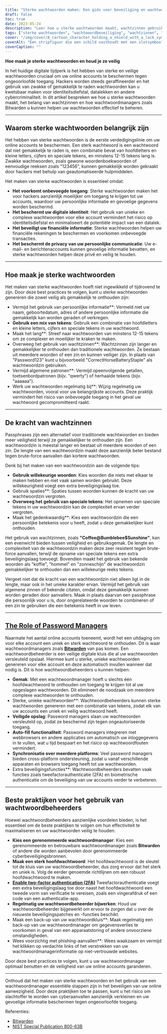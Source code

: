 ```yaml
---
title: "Sterke wachtwoorden maken: Een gids voor beveiliging en wachtwoordbeheer"
draft: false
toc: true
date: 2023-05-24
description: "Leer hoe u sterke wachtwoorden maakt, wachtzinnen gebruikt en ze veilig beheert met wachtwoordmanagers zoals Bitwarden."
tags: ["sterke wachtwoorden", "wachtwoordbeveiliging", "wachtzinnen", "wachtwoordbeheerders", "Bitwarden", "online beveiliging", "cyberbeveiliging", "wachtwoordsterkte", "gegevensbescherming", "digitale veiligheid", "beste praktijken voor wachtwoorden", "wachtwoord tips", "veilige wachtwoorden", "hulpmiddelen voor wachtwoordbeheer", "online privacy", "het beschermen van rekeningen", "gegevensbeveiliging", "complexiteit van het wachtwoord", "wachtwoord generator", "twee-factor authenticatie", "creëren van sterke wachtwoorden", "gids voor wachtwoordbeheer", "veiligheidstips voor wachtwoorden", "sterk wachtwoord aanmaken", "wachtwoordbeveiliging", "veilig wachtwoordbeheer", "Voordelen van wachtwoordbeheer", "wachtwoordbeveiliging", "aanbevelingen voor wachtwoordbeheer", "beste praktijken voor wachtwoordbeheer", "wachtwoord manager veiligheid", "wachtwoord manager functies"]
cover: "/img/cover/A_cartoon_character_holding_a_shield_with_a_lock_symbol.png"
coverAlt: "Een stripfiguur die een schild vasthoudt met een slotsymbool, dat de veiligheid en bescherming van een wachtwoord voorstelt."
coverCaption: ""
---
```


**Hoe maak je sterke wachtwoorden en houd je ze veilig**

In het huidige digitale tijdperk is het hebben van sterke en veilige wachtwoorden cruciaal om uw online accounts te beschermen tegen ongeoorloofde toegang. Hackers worden steeds geraffineerder en het gebruik van zwakke of gemakkelijk te raden wachtwoorden kan u kwetsbaar maken voor identiteitsdiefstal, datalekken en andere cybercriminaliteit. In dit artikel bespreken we hoe u sterke wachtwoorden maakt, het belang van wachtzinnen en hoe wachtwoordmanagers zoals Bitwarden u kunnen helpen uw wachtwoorden effectief te beheren.

______

## Waarom sterke wachtwoorden belangrijk zijn

Het hebben van sterke wachtwoorden is de eerste verdedigingslinie om uw online accounts te beschermen. Een sterk wachtwoord is een wachtwoord dat niet gemakkelijk te raden is, een combinatie bevat van hoofdletters en kleine letters, cijfers en speciale tekens, en minstens 12-15 tekens lang is. Zwakke wachtwoorden, zoals gewone woordenboekwoorden of eenvoudige reeksen zoals "123456", kunnen gemakkelijk worden gekraakt door hackers met behulp van geautomatiseerde hulpmiddelen.

Het maken van sterke wachtwoorden is essentieel omdat:

- **Het voorkomt onbevoegde toegang**: Sterke wachtwoorden maken het voor hackers aanzienlijk moeilijker om toegang te krijgen tot uw accounts, waardoor uw persoonlijke informatie en gevoelige gegevens worden beschermd.
- **Het beschermt uw digitale identiteit**: Het gebruik van unieke en complexe wachtwoorden voor elke account vermindert het risico op identiteitsdiefstal en minimaliseert de potentiële impact van een datalek.
- **Het beveiligt uw financiële informatie**: Sterke wachtwoorden helpen uw financiële rekeningen te beschermen en voorkomen onbevoegde transacties.
- **Het beschermt de privacy van uw persoonlijke communicatie**: Uw e-mail- en berichtenaccounts kunnen gevoelige informatie bevatten, en sterke wachtwoorden helpen deze privé en veilig te houden.

______

## Hoe maak je sterke wachtwoorden

Het maken van sterke wachtwoorden hoeft niet ingewikkeld of tijdrovend te zijn. Door deze best practices te volgen, kunt u sterke wachtwoorden genereren die zowel veilig als gemakkelijk te onthouden zijn:

- Vermijd het gebruik van persoonlijke informatie**: Vermeld niet uw naam, geboortedatum, adres of andere persoonlijke informatie die gemakkelijk kan worden geraden of verkregen.
- **Gebruik een mix van tekens**: Gebruik een combinatie van hoofdletters en kleine letters, cijfers en speciale tekens in uw wachtwoord.
- Maak het lang**: Streef naar wachtwoorden van minstens 12-15 tekens om ze complexer en moeilijker te kraken te maken.
- Overweeg het gebruik van wachtzinnen**: Wachtzinnen zijn langer en gemakkelijker te onthouden dan traditionele wachtwoorden. Ze bestaan uit meerdere woorden of een zin en kunnen veiliger zijn. In plaats van "Password123" kunt u bijvoorbeeld "CorrectHorseBatteryStaple" als wachtwoordzin gebruiken.
- Vermijd algemene patronen**: Vermijd opeenvolgende getallen, toetsenbordpatronen (bijv. "qwerty") of herhaalde tekens (bijv. "aaaaaa").
- Werk uw wachtwoorden regelmatig bij**: Wijzig regelmatig uw wachtwoorden, vooral voor uw belangrijkste accounts. Deze praktijk vermindert het risico van onbevoegde toegang in het geval uw wachtwoord gecompromitteerd raakt.

______

## De kracht van wachtzinnen

Passphrases zijn een alternatief voor traditionele wachtwoorden en bieden meer veiligheid terwijl ze gemakkelijker te onthouden zijn. Een wachtwoordzin is meestal langer en bestaat uit meerdere woorden of een zin. De lengte van een wachtwoordzin maakt deze aanzienlijk beter bestand tegen brute-force aanvallen dan kortere wachtwoorden.

Denk bij het maken van een wachtwoordzin aan de volgende tips:

- **Gebruik willekeurige woorden**: Kies woorden die niets met elkaar te maken hebben en niet vaak samen worden gebruikt. Deze willekeurigheid voegt een extra beveiligingslaag toe.
- Gebruik spaties**: Spaties tussen woorden kunnen de kracht van uw wachtwoordzin vergroten.
- **Overweeg het gebruik van speciale tekens**: Het opnemen van speciale tekens in uw wachtwoordzin kan de complexiteit ervan verder vergroten.
- Maak het gedenkwaardig**: Kies een wachtwoordzin die een persoonlijke betekenis voor u heeft, zodat u deze gemakkelijker kunt onthouden.

Het gebruik van wachtzinnen, zoals **"Coffee@Bumblebee$Sunshine"**, kan een evenwicht bieden tussen veiligheid en gebruiksgemak. De lengte en complexiteit van de wachtwoordzin maken deze zeer resistent tegen brute-force aanvallen, terwijl de opname van speciale tekens een extra beveiligingslaag toevoegt. Bovendien maakt het gebruik van bekende woorden als "koffie", "hommel" en "zonneschijn" de wachtwoordzin gemakkelijker te onthouden dan een willekeurige reeks tekens.

Vergeet niet dat de kracht van een wachtwoordzin niet alleen ligt in de lengte, maar ook in het unieke karakter ervan. Vermijd het gebruik van algemene zinnen of bekende citaten, omdat deze gemakkelijk kunnen worden geraden door aanvallers. Maak in plaats daarvan een passphrase die persoonlijk voor u is, door ongerelateerde woorden te combineren of een zin te gebruiken die een betekenis heeft in uw leven.

______

## [The Role of Password Managers](https://simeononsecurity.com/articles/bitwarden-and-keepassxc-vs-the-rest/)

Naarmate het aantal online accounts toeneemt, wordt het een uitdaging om voor elke account een uniek en sterk wachtwoord te onthouden. Dit is waar wachtwoordmanagers zoals [**Bitwarden**](https://simeononsecurity.com/articles/bitwarden-and-keepassxc-vs-the-rest/) van pas komen. Een wachtwoordbeheerder is een veilige digitale kluis die al uw wachtwoorden versleuteld opslaat. Hiermee kunt u sterke, unieke wachtwoorden genereren voor elke account en deze automatisch invullen wanneer dat nodig is. Dit is hoe wachtwoordbeheerders u kunnen helpen:

- **Gemak**: Met een wachtwoordmanager hoeft u slechts één hoofdwachtwoord te onthouden om toegang te krijgen tot al uw opgeslagen wachtwoorden. Dit elimineert de noodzaak om meerdere complexe wachtwoorden te onthouden.
- Sterke, unieke wachtwoorden**: Wachtwoordbeheerders kunnen sterke wachtwoorden genereren met een combinatie van tekens, zodat elk van uw accounts een uniek en veilig wachtwoord heeft.
- **Veiligde opslag**: Password managers slaan uw wachtwoorden versleuteld op, zodat ze beschermd zijn tegen ongeautoriseerde toegang.
- **Auto-fill functionaliteit**: Password managers integreren met webbrowsers en andere applicaties om automatisch uw inloggegevens in te vullen, wat u tijd bespaart en het risico op wachtwoordfouten vermindert.
- **Synchronisatie over meerdere platforms**: Veel password managers bieden cross-platform ondersteuning, zodat u vanaf verschillende apparaten en browsers toegang heeft tot uw wachtwoorden.
- Extra beveiligingsfuncties**: Wachtwoordbeheerders bevatten vaak functies zoals tweefactorauthenticatie (2FA) en biometrische authenticatie om de beveiliging van uw accounts verder te verbeteren.

______

## Beste praktijken voor het gebruik van wachtwoordbeheerders

Hoewel wachtwoordbeheerders aanzienlijke voordelen bieden, is het essentieel om de beste praktijken te volgen om hun effectiviteit te maximaliseren en uw wachtwoorden veilig te houden:

- **Kies een gerenommeerde wachtwoordmanager**: Kies een gerenommeerde en betrouwbare wachtwoordmanager zoals **Bitwarden** of andere die worden aanbevolen door gerenommeerde cyberbeveiligingsbronnen.
- **Maak een sterk hoofdwachtwoord**: Het hoofdwachtwoord is de sleutel tot de kluis van uw wachtwoordbeheerder, dus zorg ervoor dat het sterk en uniek is. Volg de eerder genoemde richtlijnen om een robuust hoofdwachtwoord te maken.
- [**Enable two-factor authentication (2FA)**](https://simeononsecurity.com/articles/what-are-the-diferent-kinds-of-factors-in-mfa/) Tweefactorauthenticatie voegt een extra beveiligingslaag toe door naast het hoofdwachtwoord een tweede vorm van verificatie te vereisen, zoals een vingerafdruk of een code van een authenticatie-app.
- **Regelmatig uw wachtwoordbeheerder bijwerken**: Houd uw wachtwoordbeheerder bijgewerkt om ervoor te zorgen dat u over de nieuwste beveiligingspatches en -functies beschikt.
- Maak een back-up van uw wachtwoordkluis**: Maak regelmatig een back-up van uw wachtwoordmanager om gegevensverlies te voorkomen in geval van een apparaatstoring of andere onvoorziene omstandigheden.
- Wees voorzichtig met phishing-aanvallen**: Wees waakzaam en vermijd het klikken op verdachte links of het verstrekken van uw wachtwoordmanagerinformatie op niet-vertrouwde websites.

Door deze best practices te volgen, kunt u uw wachtwoordmanager optimaal benutten en de veiligheid van uw online accounts garanderen.

______

Onthoud dat het maken van sterke wachtwoorden en het gebruik van een wachtwoordmanager essentiële stappen zijn in het beveiligen van uw online aanwezigheid. Door deze praktijken toe te passen, kunt u het risico om slachtoffer te worden van cyberaanvallen aanzienlijk verkleinen en uw gevoelige informatie beschermen tegen ongeoorloofde toegang.

Referenties:
- [Bitwarden](https://bitwarden.com/)
- [NIST Special Publication 800-63B](https://pages.nist.gov/800-63-3/sp800-63b.html)

